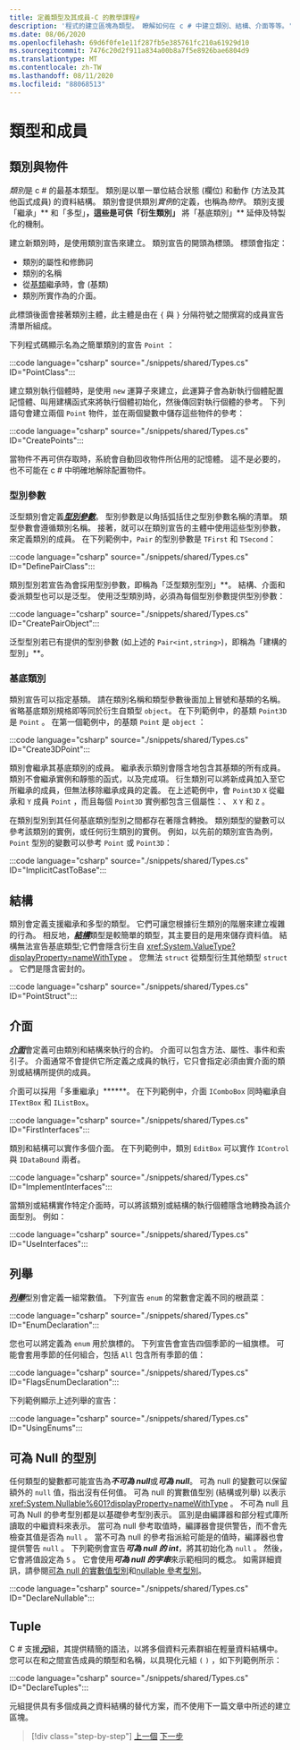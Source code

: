 ```yaml
---
title: 定義類型及其成員-C 的教學課程#
description: '程式的建立區塊為類型。 瞭解如何在 c # 中建立類別、結構、介面等等。'
ms.date: 08/06/2020
ms.openlocfilehash: 69d6f0fe1e11f287fb5e385761fc210a61929d10
ms.sourcegitcommit: 7476c20d2f911a834a00b8a7f5e8926bae6804d9
ms.translationtype: MT
ms.contentlocale: zh-TW
ms.lasthandoff: 08/11/2020
ms.locfileid: "88068513"
---
```

# <a name="types-and-members"></a>類型和成員

## <a name="classes-and-objects"></a>類別與物件

*類別*是 c # 的最基本類型。 類別是以單一單位結合狀態 (欄位) 和動作 (方法及其他函式成員) 的資料結構。 類別會提供類別*實例*的定義，也稱為*物件*。 類別支援「繼承」** 和「多型」**，這些是可供「衍生類別」** 將「基底類別」** 延伸及特製化的機制。

建立新類別時，是使用類別宣告來建立。 類別宣告的開頭為標頭。 標頭會指定：

- 類別的屬性和修飾詞
- 類別的名稱
- 從[基類](#base-classes)繼承時，會 (基類) 
- 類別所實作為的介面。

此標頭後面會接著類別主體，此主體是由在 `{` 與 `}` 分隔符號之間撰寫的成員宣告清單所組成。

下列程式碼顯示名為之簡單類別的宣告 `Point` ：

:::code language="csharp" source="./snippets/shared/Types.cs" ID="PointClass":::

建立類別執行個體時，是使用 `new` 運算子來建立，此運算子會為新執行個體配置記憶體、叫用建構函式來將執行個體初始化，然後傳回對執行個體的參考。 下列語句會建立兩個 `Point` 物件，並在兩個變數中儲存這些物件的參考：

:::code language="csharp" source="./snippets/shared/Types.cs" ID="CreatePoints":::

當物件不再可供存取時，系統會自動回收物件所佔用的記憶體。 這不是必要的，也不可能在 c # 中明確地解除配置物件。

### <a name="type-parameters"></a>型別參數

泛型類別會定義[***型別參數***](../programming-guide/generics/index.md)。 型別參數是以角括弧括住之型別參數名稱的清單。 類型參數會遵循類別名稱。 接著，就可以在類別宣告的主體中使用這些型別參數，來定義類別的成員。 在下列範例中，`Pair` 的型別參數是 `TFirst` 和 `TSecond`：

:::code language="csharp" source="./snippets/shared/Types.cs" ID="DefinePairClass":::

類別型別若宣告為會採用型別參數，即稱為「泛型類別型別」**。 結構、介面和委派類型也可以是泛型。
使用泛型類別時，必須為每個型別參數提供型別參數：

:::code language="csharp" source="./snippets/shared/Types.cs" ID="CreatePairObject":::

泛型型別若已有提供的型別參數 (如上述的 `Pair<int,string>`)，即稱為「建構的型別」**。

### <a name="base-classes"></a>基底類別

類別宣告可以指定基類。 請在類別名稱和類型參數後面加上冒號和基類的名稱。 省略基底類別規格即等同於衍生自類型 `object`。 在下列範例中，的基類 `Point3D` 是 `Point` 。 在第一個範例中，的基類 `Point` 是 `object` ：

:::code language="csharp" source="./snippets/shared/Types.cs" ID="Create3DPoint":::

類別會繼承其基底類別的成員。 繼承表示類別會隱含地包含其基類的所有成員。 類別不會繼承實例和靜態的函式，以及完成項。 衍生類別可以將新成員加入至它所繼承的成員，但無法移除繼承成員的定義。 在上述範例中，會 `Point3D` `X` 從繼承和 `Y` 成員 `Point` ，而且每個 `Point3D` 實例都包含三個屬性：、 `X` `Y` 和 `Z` 。

在類別型別到其任何基底類別型別之間都存在著隱含轉換。 類別類型的變數可以參考該類別的實例，或任何衍生類別的實例。 例如，以先前的類別宣告為例，`Point` 型別的變數可以參考 `Point` 或 `Point3D`：

:::code language="csharp" source="./snippets/shared/Types.cs" ID="ImplicitCastToBase":::

## <a name="structs"></a>結構

類別會定義支援繼承和多型的類型。 它們可讓您根據衍生類別的階層來建立複雜的行為。 相反地，[***結構***](../language-reference/builtin-types/struct.md)類型是較簡單的類型，其主要目的是用來儲存資料值。 結構無法宣告基底類型;它們會隱含衍生自 <xref:System.ValueType?displayProperty=nameWithType> 。 您無法 `struct` 從類型衍生其他類型 `struct` 。 它們是隱含密封的。

:::code language="csharp" source="./snippets/shared/Types.cs" ID="PointStruct":::

## <a name="interfaces"></a>介面

[***介面***](../programming-guide/interfaces/index.md)會定義可由類別和結構來執行的合約。 介面可以包含方法、屬性、事件和索引子。 介面通常不會提供它所定義之成員的執行，它只會指定必須由實介面的類別或結構所提供的成員。

介面可以採用「多重繼承」******。 在下列範例中，介面 `IComboBox` 同時繼承自 `ITextBox` 和 `IListBox`。

:::code language="csharp" source="./snippets/shared/Types.cs" ID="FirstInterfaces":::

類別和結構可以實作多個介面。 在下列範例中，類別 `EditBox` 可以實作 `IControl` 與 `IDataBound` 兩者。

:::code language="csharp" source="./snippets/shared/Types.cs" ID="ImplementInterfaces":::

當類別或結構實作特定介面時，可以將該類別或結構的執行個體隱含地轉換為該介面型別。 例如：

:::code language="csharp" source="./snippets/shared/Types.cs" ID="UseInterfaces":::

## <a name="enums"></a>列舉

[***列舉***](../language-reference/builtin-types/enum.md)型別會定義一組常數值。 下列宣告 `enum` 的常數會定義不同的根蔬菜：

:::code language="csharp" source="./snippets/shared/Types.cs" ID="EnumDeclaration":::

您也可以將定義為 `enum` 用於旗標的。 下列宣告會宣告四個季節的一組旗標。 可能會套用季節的任何組合，包括 `All` 包含所有季節的值：

:::code language="csharp" source="./snippets/shared/Types.cs" ID="FlagsEnumDeclaration":::

下列範例顯示上述列舉的宣告：

:::code language="csharp" source="./snippets/shared/Types.cs" ID="UsingEnums":::

## <a name="nullable-types"></a>可為 Null 的型別

任何類型的變數都可能宣告為***不可為 null***或***可為 null***。 可為 null 的變數可以保留額外的 `null` 值，指出沒有任何值。 可為 null 的實數值型別 (結構或列舉) 以表示 <xref:System.Nullable%601?displayProperty=nameWithType> 。 不可為 null 且可為 Null 的參考型別都是以基礎參考型別表示。 區別是由編譯器和部分程式庫所讀取的中繼資料來表示。 當可為 null 參考取值時，編譯器會提供警告，而不會先檢查其值是否為 `null` 。 當不可為 null 的參考指派給可能是的值時，編譯器也會提供警告 `null` 。 下列範例會宣告***可為 null 的 int***，將其初始化為 `null` 。 然後，它會將值設定為 `5` 。 它會使用***可為 null 的字串***來示範相同的概念。 如需詳細資訊，請參閱[可為 null 的實數值型別](../language-reference/builtin-types/nullable-value-types.md)和[nullable 參考型別](../nullable-references.md)。

:::code language="csharp" source="./snippets/shared/Types.cs" ID="DeclareNullable":::

## <a name="tuples"></a>Tuple

C # 支援[***元***](../language-reference/builtin-types/value-tuples.md)組，其提供精簡的語法，以將多個資料元素群組在輕量資料結構中。 您可以在和之間宣告成員的類型和名稱，以具現化元組 `(` `)` ，如下列範例所示：

:::code language="csharp" source="./snippets/shared/Types.cs" ID="DeclareTuples":::

元組提供具有多個成員之資料結構的替代方案，而不使用下一篇文章中所述的建立區塊。

>[!div class="step-by-step"]
>[上一個](index.md) 
>[下一步](program-building-blocks.md)
